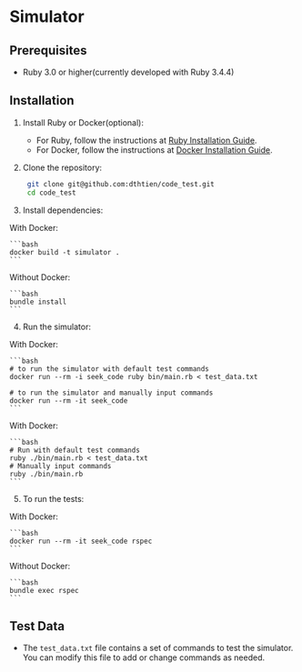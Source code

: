 # Simulator

## Prerequisites
- Ruby 3.0 or higher(currently developed with Ruby 3.4.4)

## Installation

1. Install Ruby or Docker(optional):
   - For Ruby, follow the instructions at [Ruby Installation Guide](https://www.ruby-lang.org/en/documentation/installation/).
   - For Docker, follow the instructions at [Docker Installation Guide](https://docs.docker.com/get-docker/).

2. Clone the repository:

   ```bash
    git clone git@github.com:dthtien/code_test.git
    cd code_test
    ```
3. Install dependencies:

With Docker:

    ```bash
    docker build -t simulator .
    ```

Without Docker:

    ```bash
    bundle install
    ```

4. Run the simulator:

With Docker:

    ```bash
    # to run the simulator with default test commands
    docker run --rm -i seek_code ruby bin/main.rb < test_data.txt

    # to run the simulator and manually input commands
    docker run --rm -it seek_code
    ```
With Docker:

    ```bash
    # Run with default test commands
    ruby ./bin/main.rb < test_data.txt
    # Manually input commands
    ruby ./bin/main.rb
    ```

5. To run the tests:

With Docker:

    ```bash
    docker run --rm -it seek_code rspec
    ```
Without Docker:

    ```bash
    bundle exec rspec
    ```

## Test Data
- The `test_data.txt` file contains a set of commands to test the simulator. You can modify this file to add or change
commands as needed.

